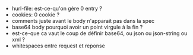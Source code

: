 - hurl-file: est-ce-qu'on gère 0 entry ?
- cookies: 0 cookie ?
- comments juste avant le body n'apparait pas dans la spec
- base64 body pourquoi avoir un point virgule à la fin ?
- est-ce-que ca vaut le coup de définir base64, ou json ou json-string ou xml ?
- whitespaces entre request et reponse
